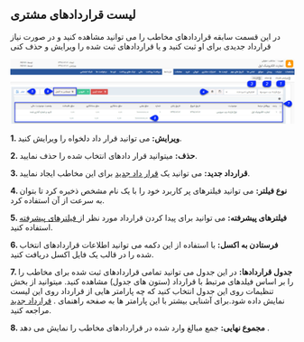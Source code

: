 ﻿##  لیست قراردادهای مشتری 



در این قسمت سابقه قراردادهای مخاطب را می توانید مشاهده کنید و در صورت نیاز قرارداد جدیدی برای او ثبت کنید و یا قراردادهای ثبت شده را ویرایش و حذف کنی

![](Contracts.jpg)

**1. ویرایش:** می توانید قرار داد دلخواه را ویرایش کنید.

**2. حذف:** میتوانید قرار دادهای انتخاب شده را حذف نمایید.

**3. قرارداد جدید:** می توانید یک [قرار داد جدید](https://github.com/1stco/PayamGostarDocs/blob/master/help%202.5.4/Integrated-bank/Database/Records/New-contract/New-contract.md) برای این مخاطب ایجاد نمایید.

**4. نوع فیلتر:** می توانید  فیلترهای پر کاربرد خود را با یک نام مشخص ذخیره کرد تا بتوان به سرعت از آن استفاده کرد.

**5. فیلترهای پیشرفته:** می توانید برای پیدا کردن قرارداد مورد نظر از[ فیلترهای پیشرفته ](https://github.com/1stco/PayamGostarDocs/blob/master/help%202.5.4/Customer-relationship-management/Advanced-filter/Advanced-filter.md)استفاده کنید.

**6. فرستادن به اکسل:** با استفاده از این دکمه می توانید اطلاعات قراردادهای انتخاب شده را در قالب یک فایل اکسل دریافت کنید.

**7. جدول قراردادها:** در این جدول می توانید تمامی قراردادهای ثبت شده برای مخاطب را را بر اساس فیلدهای مرتبط با قرارداد (ستون های جدول) مشاهده کنید. میتوانید از بخش تنظیمات روی این جدول انتخاب کنید که چه پارامتر هایی از قرارداد روی این لیست نمایش داده شود.برای آشنایی بیشتر با این پارامتر ها به صفحه راهنمای . [ قرارداد جدید](https://github.com/1stco/PayamGostarDocs/blob/master/help%202.5.4/Integrated-bank/Database/Records/New-contract/New-contract.md) مراجعه کنید.

**8. مجموع نهایی:** جمع مبالغ وارد شده در قراردادهای مخاطب را نمایش می دهد .
